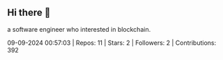 ## Hi there 👋
a software engineer who interested in blockchain.
<!--START_SECTION:github_stats-->
09-09-2024 00:57:03 | Repos: 11 | Stars: 2 | Followers: 2 | Contributions: 392
<!--END_SECTION:github_stats-->
